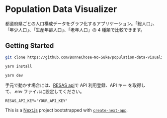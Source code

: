 # Population Data Visualizer

都道府県ごとの人口構成データをグラフ化するアプリケーション。「総人口」、「年少人口」、「生産年齢人口」、「老年人口」の 4 種類で比較できます。

## Getting Started

```bash
git clone https://github.com/BonneChose-No-Suke/population-data-visualizer

yarn install

yarn dev
```

手元で動かす場合には、[RESAS api](https://opendata.resas-portal.go.jp/)で API 利用登録、API キー を取得して、.env ファイルに設定してください。

```
RESAS_API_KEY="YOUR_API_KEY"
```

This is a [Next.js](https://nextjs.org/) project bootstrapped with [`create-next-app`](https://github.com/vercel/next.js/tree/canary/packages/create-next-app).
